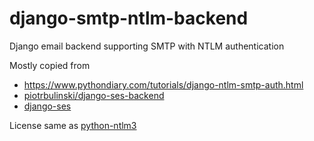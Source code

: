# django-smtp-ntlm-backend
Django email backend supporting SMTP with NTLM authentication

Mostly copied from
- https://www.pythondiary.com/tutorials/django-ntlm-smtp-auth.html
- [piotrbulinski/django-ses-backend](https://github.com/piotrbulinski/django-ses-backend)
- [django-ses](https://github.com/django-ses/django-ses)

License same as [python-ntlm3](https://github.com/trustrachel/python-ntlm3/blob/master/LICENSE.md)
